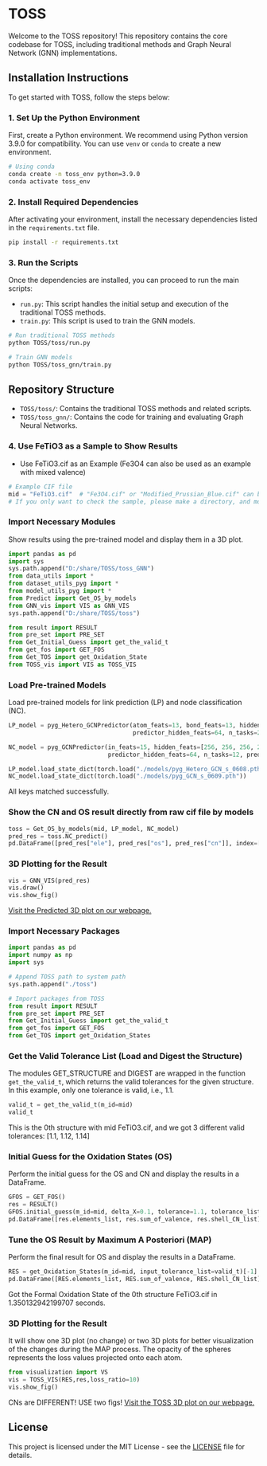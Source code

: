 
# TOSS

Welcome to the TOSS repository! This repository contains the core codebase for TOSS, including traditional methods and Graph Neural Network (GNN) implementations.

## Installation Instructions

To get started with TOSS, follow the steps below:

### 1. Set Up the Python Environment

First, create a Python environment. We recommend using Python version 3.9.0 for compatibility. You can use `venv` or `conda` to create a new environment.

```bash
# Using conda
conda create -n toss_env python=3.9.0
conda activate toss_env
```

### 2. Install Required Dependencies

After activating your environment, install the necessary dependencies listed in the `requirements.txt` file. 

```bash
pip install -r requirements.txt
```

### 3. Run the Scripts

Once the dependencies are installed, you can proceed to run the main scripts:

- `run.py`: This script handles the initial setup and execution of the traditional TOSS methods.
- `train.py`: This script is used to train the GNN models.

```bash
# Run traditional TOSS methods
python TOSS/toss/run.py

# Train GNN models
python TOSS/toss_gnn/train.py
```

## Repository Structure

- `TOSS/toss/`: Contains the traditional TOSS methods and related scripts.
- `TOSS/toss_gnn/`: Contains the code for training and evaluating Graph Neural Networks.

### 4. Use FeTiO3 as a Sample to Show Results
- Use FeTiO3.cif as an Example (Fe3O4 can also be used as an example with mixed valence)

```python
# Example CIF file
mid = "FeTiO3.cif"  # "Fe3O4.cif" or "Modified_Prussian_Blue.cif" can be used similarly
# If you only want to check the sample, please make a directory, and move the cif files in it.
```


### Import Necessary Modules

Show results using the pre-trained model and display them in a 3D plot.

```python
import pandas as pd
import sys
sys.path.append("D:/share/TOSS/toss_GNN") 
from data_utils import *
from dataset_utils_pyg import *
from model_utils_pyg import *
from Predict import Get_OS_by_models
from GNN_vis import VIS as GNN_VIS
sys.path.append("D:/share/TOSS/toss")

from result import RESULT
from pre_set import PRE_SET
from Get_Initial_Guess import get_the_valid_t
from get_fos import GET_FOS
from Get_TOS import get_Oxidation_State
from TOSS_vis import VIS as TOSS_VIS
```

### Load Pre-trained Models

Load pre-trained models for link prediction (LP) and node classification (NC).

```python
LP_model = pyg_Hetero_GCNPredictor(atom_feats=13, bond_feats=13, hidden_feats=[256,256,256,256], 
                                   predictor_hidden_feats=64, n_tasks=2, predictor_dropout=0.3)

NC_model = pyg_GCNPredictor(in_feats=15, hidden_feats=[256, 256, 256, 256], 
                            predictor_hidden_feats=64, n_tasks=12, predictor_dropout=0.3) 

LP_model.load_state_dict(torch.load("./models/pyg_Hetero_GCN_s_0608.pth"))
NC_model.load_state_dict(torch.load("./models/pyg_GCN_s_0609.pth"))
```

All keys matched successfully.


### Show the CN and OS result directly from raw cif file by models

```python
toss = Get_OS_by_models(mid, LP_model, NC_model)
pred_res = toss.NC_predict()
pd.DataFrame([pred_res["ele"], pred_res["os"], pred_res["cn"]], index=["Elements", "Valence", "Coordination Number"])
```

### 3D Plotting for the Result

```python
vis = GNN_VIS(pred_res)
vis.draw()
vis.show_fig()
```

[Visit the Predicted 3D plot on our webpage.](https://www.toss.science/example/pred_TiFeO3.html)

### Import Necessary Packages

```python
import pandas as pd
import numpy as np
import sys

# Append TOSS path to system path
sys.path.append("./toss")

# Import packages from TOSS
from result import RESULT
from pre_set import PRE_SET
from Get_Initial_Guess import get_the_valid_t
from get_fos import GET_FOS
from Get_TOS import get_Oxidation_States
```


### Get the Valid Tolerance List (Load and Digest the Structure)

The modules GET_STRUCTURE and DIGEST are wrapped in the function `get_the_valid_t`, which returns the valid tolerances for the given structure. In this example, only one tolerance is valid, i.e., 1.1.

```python
valid_t = get_the_valid_t(m_id=mid)
valid_t
```

This is the 0th structure with mid FeTiO3.cif, and we got 3 different valid tolerances:
[1.1, 1.12, 1.14]

### Initial Guess for the Oxidation States (OS)

Perform the initial guess for the OS and CN and display the results in a DataFrame.

```python
GFOS = GET_FOS()
res = RESULT()
GFOS.initial_guess(m_id=mid, delta_X=0.1, tolerance=1.1, tolerance_list=valid_t, res=res)
pd.DataFrame([res.elements_list, res.sum_of_valence, res.shell_CN_list], index=["Elements", "Valence", "Coordination Number"])
```

### Tune the OS Result by Maximum A Posteriori (MAP)

Perform the final result for OS and display the results in a DataFrame.

```python
RES = get_Oxidation_States(m_id=mid, input_tolerance_list=valid_t)[-1]
pd.DataFrame([RES.elements_list, RES.sum_of_valence, RES.shell_CN_list], index=["Elements", "Valence", "Coordination Number"])
```

Got the Formal Oxidation State of the 0th structure FeTiO3.cif in 1.350132942199707 seconds.

### 3D Plotting for the Result

It will show one 3D plot (no change) or two 3D plots for better visualization of the changes during the MAP process. The opacity of the spheres represents the loss values projected onto each atom.

```python
from visualization import VS
vis = TOSS_VIS(RES,res,loss_ratio=10)
vis.show_fig()
```

CNs are DIFFERENT! USE two figs!
[Visit the TOSS 3D plot on our webpage.](https://www.toss.science/example/true_TiFeO3.html)

## License
This project is licensed under the MIT License - see the [LICENSE](LICENSE) file for details.

